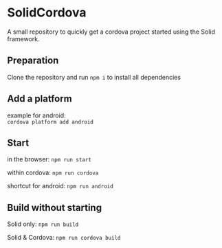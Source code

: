 # SolidCordova
A small repository to quickly get a cordova project started using the Solid framework.

## Preparation
Clone the repository and run `npm i` to install all dependencies

## Add a platform
example for android:<br>
`cordova platform add android`

## Start
in the browser:
`npm run start`<br>

within cordova:
`npm run cordova`

shortcut for android:
`npm run android`

## Build without starting
Solid only:
`npm run build`

Solid & Cordova:
`npm run cordova build`
